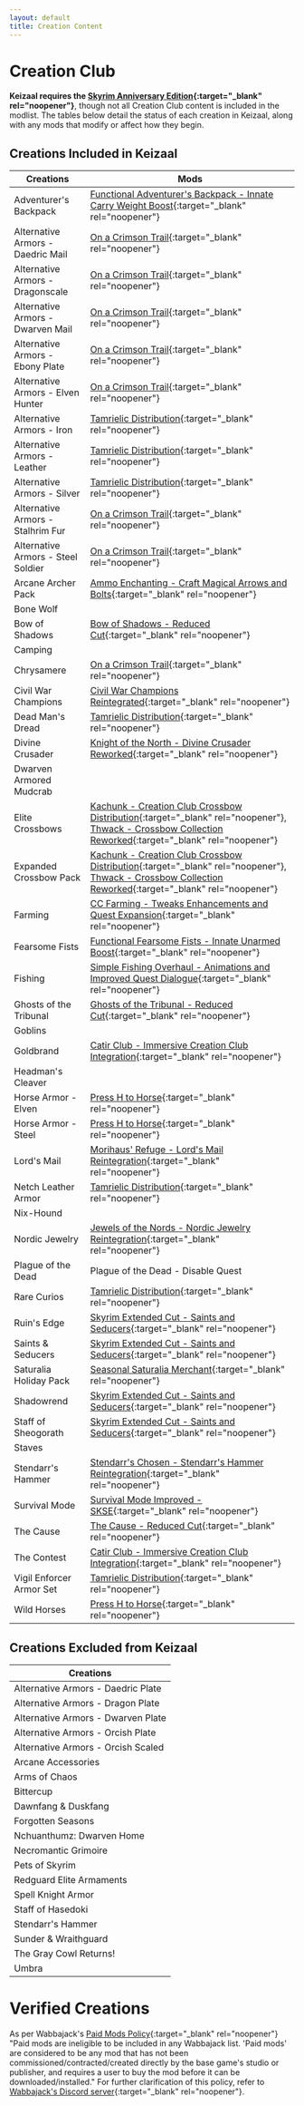 ```yaml
---
layout: default
title: Creation Content
---
```


# Creation Club

**Keizaal requires the [Skyrim Anniversary Edition](https://store.steampowered.com/sub/626153/){\:target="\_blank" rel="noopener"}**, though not all Creation Club content is included in the modlist. The tables below detail the status of each creation in Keizaal, along with any mods that modify or affect how they begin.

## Creations Included in Keizaal

| Creations | Mods |
| --- | --- |
| Adventurer's Backpack | [Functional Adventurer's Backpack - Innate Carry Weight Boost](https://www.nexusmods.com/skyrimspecialedition/mods/79971){:target="_blank" rel="noopener"} |
| Alternative Armors - Daedric Mail | [On a Crimson Trail](https://www.nexusmods.com/skyrimspecialedition/mods/52647){:target="_blank" rel="noopener"} |
| Alternative Armors - Dragonscale | [On a Crimson Trail](https://www.nexusmods.com/skyrimspecialedition/mods/52647){:target="_blank" rel="noopener"} |
| Alternative Armors - Dwarven Mail | [On a Crimson Trail](https://www.nexusmods.com/skyrimspecialedition/mods/52647){:target="_blank" rel="noopener"} |
| Alternative Armors - Ebony Plate | [On a Crimson Trail](https://www.nexusmods.com/skyrimspecialedition/mods/52647){:target="_blank" rel="noopener"} |
| Alternative Armors - Elven Hunter | [On a Crimson Trail](https://www.nexusmods.com/skyrimspecialedition/mods/52647){:target="_blank" rel="noopener"} |
| Alternative Armors - Iron | [Tamrielic Distribution](https://www.nexusmods.com/skyrimspecialedition/mods/71372){:target="_blank" rel="noopener"} |
| Alternative Armors - Leather | [Tamrielic Distribution](https://www.nexusmods.com/skyrimspecialedition/mods/71372){:target="_blank" rel="noopener"} |
| Alternative Armors - Silver | [Tamrielic Distribution](https://www.nexusmods.com/skyrimspecialedition/mods/71372){:target="_blank" rel="noopener"} |
| Alternative Armors - Stalhrim Fur | [On a Crimson Trail](https://www.nexusmods.com/skyrimspecialedition/mods/52647){:target="_blank" rel="noopener"} |
| Alternative Armors - Steel Soldier | [On a Crimson Trail](https://www.nexusmods.com/skyrimspecialedition/mods/52647){:target="_blank" rel="noopener"} |
| Arcane Archer Pack | [Ammo Enchanting - Craft Magical Arrows and Bolts](https://www.nexusmods.com/skyrimspecialedition/mods/79764){:target="_blank" rel="noopener"} |
| Bone Wolf | |
| Bow of Shadows | [Bow of Shadows - Reduced Cut](https://www.nexusmods.com/skyrimspecialedition/mods/81188){:target="_blank" rel="noopener"} |
| Camping | |
| Chrysamere | [On a Crimson Trail](https://www.nexusmods.com/skyrimspecialedition/mods/52647){:target="_blank" rel="noopener"} |
| Civil War Champions | [Civil War Champions Reintegrated](https://www.nexusmods.com/Core/Libs/Common/Widgets/DownloadPopUp?id=386363&nmm=1&game_id=1704){:target="_blank" rel="noopener"} |
| Dead Man's Dread | [Tamrielic Distribution](https://www.nexusmods.com/skyrimspecialedition/mods/71372){:target="_blank" rel="noopener"} |
| Divine Crusader | [Knight of the North - Divine Crusader Reworked](https://www.nexusmods.com/skyrimspecialedition/mods/45869){:target="_blank" rel="noopener"} |
| Dwarven Armored Mudcrab | |
| Elite Crossbows | [Kachunk - Creation Club Crossbow Distribution](https://www.nexusmods.com/skyrimspecialedition/mods/71081){:target="_blank" rel="noopener"}, [Thwack - Crossbow Collection Reworked](https://www.nexusmods.com/skyrimspecialedition/mods/42653){:target="_blank" rel="noopener"} |
| Expanded Crossbow Pack | [Kachunk - Creation Club Crossbow Distribution](https://www.nexusmods.com/skyrimspecialedition/mods/71081){:target="_blank" rel="noopener"}, [Thwack - Crossbow Collection Reworked](https://www.nexusmods.com/skyrimspecialedition/mods/42653){:target="_blank" rel="noopener"} |
| Farming | [CC Farming - Tweaks Enhancements and Quest Expansion](https://www.nexusmods.com/skyrimspecialedition/mods/69029){:target="_blank" rel="noopener"} |
| Fearsome Fists | [Functional Fearsome Fists - Innate Unarmed Boost](https://www.nexusmods.com/skyrimspecialedition/mods/59460){:target="_blank" rel="noopener"} |
| Fishing | [Simple Fishing Overhaul - Animations and Improved Quest Dialogue](https://www.nexusmods.com/skyrimspecialedition/mods/103440){:target="_blank" rel="noopener"} |
| Ghosts of the Tribunal | [Ghosts of the Tribunal - Reduced Cut](https://www.nexusmods.com/skyrimspecialedition/mods/67019){:target="_blank" rel="noopener"} |
| Goblins | |
| Goldbrand | [Catir Club - Immersive Creation Club Integration](https://www.nexusmods.com/skyrimspecialedition/mods/66864){:target="_blank" rel="noopener"} |
| Headman's Cleaver | |
| Horse Armor - Elven | [Press H to Horse](https://www.nexusmods.com/skyrimspecialedition/mods/81195){:target="_blank" rel="noopener"} |
| Horse Armor - Steel | [Press H to Horse](https://www.nexusmods.com/skyrimspecialedition/mods/81195){:target="_blank" rel="noopener"} |
| Lord's Mail | [Morihaus' Refuge - Lord's Mail Reintegration](https://www.nexusmods.com/skyrimspecialedition/mods/68558){:target="_blank" rel="noopener"} |
| Netch Leather Armor | [Tamrielic Distribution](https://www.nexusmods.com/skyrimspecialedition/mods/71372){:target="_blank" rel="noopener"} |
| Nix-Hound | |
| Nordic Jewelry | [Jewels of the Nords - Nordic Jewelry Reintegration](https://www.nexusmods.com/skyrimspecialedition/mods/81500){:target="_blank" rel="noopener"} |
| Plague of the Dead | Plague of the Dead - Disable Quest |
| Rare Curios | [Tamrielic Distribution](https://www.nexusmods.com/skyrimspecialedition/mods/71372){:target="_blank" rel="noopener"} |
| Ruin's Edge | [Skyrim Extended Cut - Saints and Seducers](https://www.nexusmods.com/skyrimspecialedition/mods/72772){:target="_blank" rel="noopener"} |
| Saints & Seducers | [Skyrim Extended Cut - Saints and Seducers](https://www.nexusmods.com/skyrimspecialedition/mods/72772){:target="_blank" rel="noopener"} |
| Saturalia Holiday Pack | [Seasonal Saturalia Merchant](https://www.nexusmods.com/skyrimspecialedition/mods/78672){:target="_blank" rel="noopener"} |
| Shadowrend | [Skyrim Extended Cut - Saints and Seducers](https://www.nexusmods.com/skyrimspecialedition/mods/72772){:target="_blank" rel="noopener"} |
| Staff of Sheogorath | [Skyrim Extended Cut - Saints and Seducers](https://www.nexusmods.com/skyrimspecialedition/mods/72772){:target="_blank" rel="noopener"} |
| Staves | |
| Stendarr's Hammer | [Stendarr's Chosen - Stendarr's Hammer Reintegration](https://www.nexusmods.com/skyrimspecialedition/mods/110617){:target="_blank" rel="noopener"} |
| Survival Mode | [Survival Mode Improved - SKSE](https://www.nexusmods.com/skyrimspecialedition/mods/78244){:target="_blank" rel="noopener"} |
| The Cause | [The Cause - Reduced Cut](https://www.nexusmods.com/skyrimspecialedition/mods/66676){:target="_blank" rel="noopener"} |
| The Contest | [Catir Club - Immersive Creation Club Integration](https://www.nexusmods.com/skyrimspecialedition/mods/66864){:target="_blank" rel="noopener"} |
| Vigil Enforcer Armor Set | [Tamrielic Distribution](https://www.nexusmods.com/skyrimspecialedition/mods/71372){:target="_blank" rel="noopener"} |
| Wild Horses | [Press H to Horse](https://www.nexusmods.com/skyrimspecialedition/mods/81195){:target="_blank" rel="noopener"} |

## Creations Excluded from Keizaal

| Creations | 
| --- |
| Alternative Armors - Daedric Plate |
| Alternative Armors - Dragon Plate |
| Alternative Armors - Dwarven Plate |
| Alternative Armors - Orcish Plate |
| Alternative Armors - Orcish Scaled |
| Arcane Accessories |
| Arms of Chaos |
| Bittercup |
| Dawnfang & Duskfang |
| Forgotten Seasons |
| Nchuanthumz: Dwarven Home |
| Necromantic Grimoire |
| Pets of Skyrim |
| Redguard Elite Armaments |
| Spell Knight Armor |
| Staff of Hasedoki |
| Stendarr's Hammer |
| Sunder & Wraithguard |
| The Gray Cowl Returns! |
| Umbra |

# Verified Creations

As per Wabbajack's [Paid Mods Policy](https://wiki.wabbajack.org/policies_and_license/Paid%20Mods%20Policy.html){:target="_blank" rel="noopener"} "Paid mods are ineligible to be included in any Wabbajack list. 'Paid mods' are considered to be any mod that has not been commissioned/contracted/created directly by the base game's studio or publisher, and requires a user to buy the mod before it can be downloaded/installed." For further clarification of this policy, refer to [Wabbajack's Discord server](https://www.wabbajack.org/discord){:target="_blank" rel="noopener"}.
